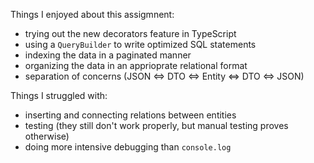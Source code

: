 Things I enjoyed about this assigmnent:
- trying out the new decorators feature in TypeScript
- using a `QueryBuilder` to write optimized SQL statements
- indexing the data in a paginated manner
- organizing the data in an apprioprate relational format
- separation of concerns (JSON <=> DTO <=> Entity <=> DTO <=> JSON)

Things I struggled with:
- inserting and connecting relations between entities
- testing (they still don't work properly, but manual testing proves otherwise)
- doing more intensive debugging than `console.log`
